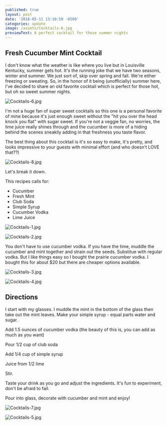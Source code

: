 ```yaml
---
published: true
layout: post
date: '2018-05-11 13:10:50 -0500'
categories: update
image: /assets/Cocktails-6.jpg
previewText: A perfect cocktail for those summer nights
---
```

## Fresh Cucumber Mint Cocktail

I don't know what the weather is like where you live but in Louisville Kentucky, summer gets hot. It's the running joke that we have two seasons, winter and summer. We just sort of, skip over spring and fall. We're either freezing or sweating. So, in the honor of it being (unofficially) summer here, I've decided to share an old favorite cocktail which is perfect for those hot, but oh so sweet summer nights.

![Cocktails-6.jpg]({{site.baseurl}}/assets/Cocktails-6.jpg)

I'm not a huge fan of super sweet cocktails so this one is a personal favorite of mine because it's just enough sweet without the "hit you over the head knock you flat" with sugar sweet. If you're not a veggie fan, no worries, the lime juice really shines through and the cucumber is more of a hiding behind the scenes sneakily adding in that freshness you taste flavor.

The best thing about this cocktail is it's so easy to make, it's pretty, and looks impressive to your guests with minimal effort (and who doesn't LOVE that??)

![Cocktails-8.jpg]({{site.baseurl}}/assets/Cocktails-8.jpg)

Let's break it down. 

This recipes calls for: 
- Cucumber 
- Fresh Mint
- Club Soda
- Simple Syrup
- Cucumber Vodka
- Lime Juice

![Cocktails-1.jpg]({{site.baseurl}}/assets/Cocktails-1.jpg)

![Cocktails-2.jpg]({{site.baseurl}}/assets/Cocktails-2.jpg)

You don't have to use cucumber vodka. If you have the time, muddle the cucumber and mint together and strain out the seeds. Substitue with regular vodka. But I like things easy so I bought the prairie cucumber vodka. I bought this for about $20 but there are cheaper options available.

![Cocktails-3.jpg]({{site.baseurl}}/assets/Cocktails-3.jpg)

![Cocktails-4.jpg]({{site.baseurl}}/assets/Cocktails-4.jpg)

## Directions

I start with my glasses. I muddle the mint in the bottom of the glass then take out the mint leaves. Make your simple syrup - equal parts water and sugar.

Add 1.5 ounces of cucumber vodka (the beauty of this is, you can add as much as you want)

Pour 1/2 cup of club soda

Add 1/4 cup of simple syrup

Juice from 1/2 lime

Stir.

Taste your drink as you go and adjust the ingredients. It's fun to experiment, don't be afraid to fail.

Pour into glass, decorate with cucumber and mint and enjoy!

![Cocktails-7.jpg]({{site.baseurl}}/assets/Cocktails-7.jpg)

![Cocktails-5.jpg]({{site.baseurl}}/assets/Cocktails-5.jpg)
